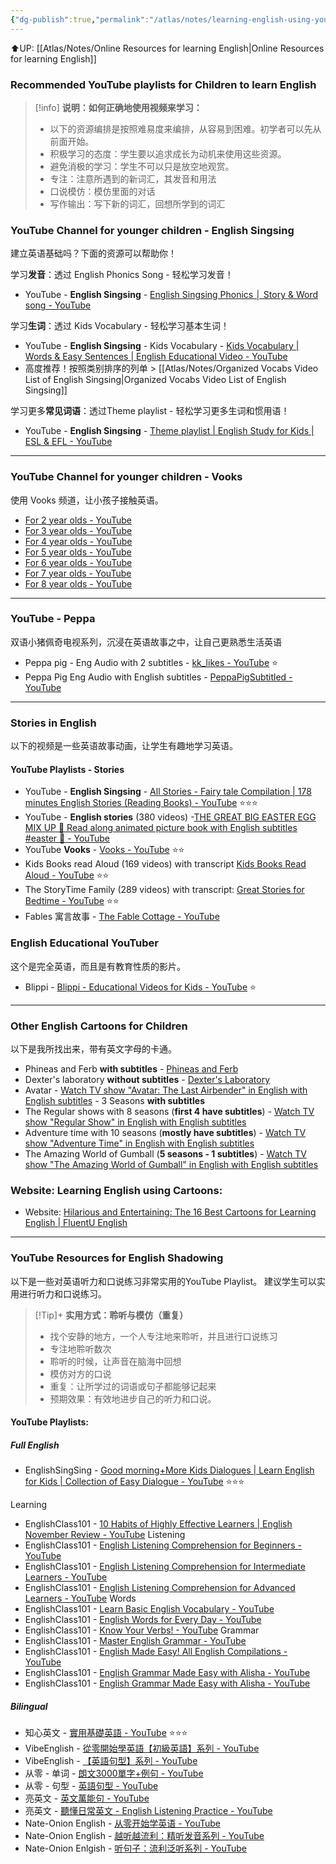 ```yaml
---
{"dg-publish":true,"permalink":"/atlas/notes/learning-english-using-you-tube/","noteIcon":""}
---
```


⬆️UP: [[Atlas/Notes/Online Resources for learning English\|Online Resources for learning English]]

### Recommended YouTube playlists for Children to learn English

> [!info] **说明：如何正确地使用视频来学习：**
> - 以下的资源编排是按照难易度来编排，从容易到困难。初学者可以先从前面开始。 
> - 积极学习的态度：学生要以追求成长为动机来使用这些资源。
> - 避免消极的学习：学生不可以只是放空地观赏。
> - 专注：注意所遇到的新词汇，其发音和用法
> - 口说模仿：模仿里面的对话
> - 写作输出：写下新的词汇，回想所学到的词汇


### YouTube Channel for younger children - English Singsing 

建立英语基础吗？下面的资源可以帮助你！

学习**发音**：透过 English Phonics Song - 轻松学习发音！
- YouTube - **English Singsing** - [English Singsing Phonics │ Story & Word song - YouTube](https://youtube.com/playlist?list=PLii5rkhsE0LejvVtODbfqhNs2sfk2phpn&si=DeTv0nVAI6QF_kG1)

学习**生词**：透过 Kids Vocabulary - 轻松学习基本生词！
- YouTube - **English Singsing** - Kids Vocabulary - [Kids Vocabulary | Words & Easy Sentences | English Educational Video - YouTube](https://youtube.com/playlist?list=PLii5rkhsE0LdtTknIAU8v6L1AO5A2l8pE&si=EYiY7jVz2xLuKMha)
- 高度推荐！按照类别排序的列单 > [[Atlas/Notes/Organized Vocabs Video List of English Singsing\|Organized Vocabs Video List of English Singsing]]

学习更多**常见词语**：透过Theme playlist - 轻松学习更多生词和惯用语！
- YouTube - **English Singsing** - [Theme playlist | English Study for Kids | ESL & EFL - YouTube](https://www.youtube.com/playlist?list=PLii5rkhsE0LecNHNQfsrFcxoG0ki_KVo_) 

---
### YouTube Channel for younger children - Vooks
使用 Vooks 频道，让小孩子接触英语。
- [For 2 year olds - YouTube](https://youtube.com/playlist?list=PLlfBQqiQC2dkAreZP3QOLS4LoURb8K54V&si=RN5xWPdMSyklQJzT)
- [For 3 year olds - YouTube](https://youtube.com/playlist?list=PLlfBQqiQC2dk5V-sfLSXinG4BpWxF6-uW&si=QwwuTLfRPy27tyOp)
- [For 4 year olds - YouTube](https://youtube.com/playlist?list=PLlfBQqiQC2dljaTrDwqw1HnYYhz3nVWxv&si=2QJhivRD4mV5Z7gv)
- [For 5 year olds - YouTube](https://youtube.com/playlist?list=PLlfBQqiQC2dloQ9ATMXHh16zt7P109LBY&si=JQL8lWx806tJACD7)
- [For 6 year olds - YouTube](https://youtube.com/playlist?list=PLlfBQqiQC2dk_AQwfHrw5s3EW3TJ0LAxe&si=kFGyRwcbtcRwtl_q)
- [For 7 year olds - YouTube](https://youtube.com/playlist?list=PLlfBQqiQC2dluvCeI6AnwlA-bKm8v1IVW&si=9IJNOI9YZAnRCJVs)
- [For 8 year olds - YouTube](https://youtube.com/playlist?list=PLlfBQqiQC2dmPxhLnFcaV4L5FyS3IeiCB&si=WmlBZUW4LGshdcCS)

---
### YouTube - Peppa
双语小猪佩奇电视系列，沉浸在英语故事之中，让自己更熟悉生活英语
- Peppa pig - Eng Audio with 2 subtitles - [kk\_likes - YouTube](https://www.youtube.com/@kk_likes) ⭐
- Peppa Pig Eng Audio with English subtitles - [PeppaPigSubtitled - YouTube](https://www.youtube.com/@peppapigsubtitled8981) 

---
### Stories in English
以下的视频是一些英语故事动画，让学生有趣地学习英语。

#### YouTube Playlists - Stories
- YouTube - **English Singsing** -  [All Stories - Fairy tale Compilation | 178 minutes English Stories (Reading Books) - YouTube](https://www.youtube.com/watch?v=DHI_DhxcYqM&list=PLii5rkhsE0LfCQEAbjKgJpuod_ShzGNLe) ⭐⭐⭐
- YouTube - **English stories** (380 videos)  -[THE GREAT BIG EASTER EGG MIX UP 🍓 Read along animated picture book with English subtitles #easter 🍓 - YouTube](https://www.youtube.com/watch?v=ZZHm_JTelic&list=PLauyjwy1E8hGNVAFHi7EzQSm9IU6H2yU7&pp=iAQB)
- YouTube **Vooks** - [Vooks - YouTube](https://www.youtube.com/@VooksStorybooks) ⭐⭐
- Kids Books read Aloud (169 videos) with transcript [Kids Books Read Aloud - YouTube](https://youtube.com/playlist?list=PLuDTq4LBCsPThzWX3_o3JEef6uZiSkUa0&si=rWp9Crn1cCaxY4H6) ⭐⭐
- The StoryTime Family (289 videos) with transcript: [Great Stories for Bedtime - YouTube](https://youtube.com/playlist?list=PL_DANuu1-w9pTPqXgaATYxvK7paI1IUjh&si=X8uUpftgAwbwYaxN) ⭐⭐
- Fables 寓言故事 -  [The Fable Cottage - YouTube](https://www.youtube.com/@TheFableCottage)

### English Educational YouTuber
这个是完全英语，而且是有教育性质的影片。
- Blippi -  [Blippi - Educational Videos for Kids - YouTube](https://www.youtube.com/@Blippi) ⭐

---

### Other English Cartoons for Children
以下是我所找出来，带有英文字母的卡通。

- Phineas and Ferb **with subtitles** - [Phineas and Ferb](https://english-fun.org/tv-show/phineas_and_ferb_2007) 
- Dexter's laboratory **without subtitles** - [Dexter's Laboratory](https://english-fun.org/tv-show/dexters_laboratory_1996) 
- Avatar - [Watch TV show "Avatar: The Last Airbender" in English with English subtitles](https://english-fun.org/tv-show/avatar_the_last_airbender) - 3 Seasons **with subtitles**
- The Regular shows with 8 seasons (**first 4 have subtitles**) - [Watch TV show "Regular Show" in English with English subtitles](https://english-fun.org/tv-show/regular_show)
- Adventure time with 10 seasons (**mostly have subtitles**) - [Watch TV show "Adventure Time" in English with English subtitles](https://english-fun.org/tv-show/adventure_time)
- The Amazing World of Gumball (**5 seasons - 1 subtitles**) - [Watch TV show "The Amazing World of Gumball" in English with English subtitles](https://english-fun.org/tv-show/the_amazing_world_of_gumball)


### Website: Learning English using Cartoons:
- Website: [Hilarious and Entertaining: The 16 Best Cartoons for Learning English | FluentU English](https://www.fluentu.com/blog/english/best-cartoons-for-learning-english/)

---
### YouTube Resources for English Shadowing
以下是一些对英语听力和口说练习非常实用的YouTube Playlist。
建议学生可以实用进行听力和口说练习。

> [!Tip]+ **实用方式：聆听与模仿（重复）**
> - 找个安静的地方，一个人专注地来聆听，并且进行口说练习
> - 专注地聆听数次
> - 聆听的时候，让声音在脑海中回想
> - 模仿对方的口说
> - 重复：让所学过的词语或句子都能够记起来
> - 预期效果：有效地进步自己的听力和口说。

#### YouTube Playlists:
##### Full English
- EnglishSingSing - [Good morning+More Kids Dialogues | Learn English for Kids | Collection of Easy Dialogue - YouTube](https://youtu.be/8irSFvoyLHQ?si=Bek0oObPRs8A5hxu) ⭐⭐⭐

Learning
- EnglishClass101 - [10 Habits of Highly Effective Learners | English November Review - YouTube](https://www.youtube.com/watch?v=J88vmR6D3dY&list=PL5bLw9Uguvv3p9MPHUvI0WDEeRhrlgR7x&pp=iAQB)
Listening
- EnglishClass101 - [English Listening Comprehension for Beginners - YouTube](https://youtube.com/playlist?list=PL5bLw9Uguvv3Mjnzd0YGmu-lGRWRWv-cU&si=TqxWTUC_Zsh0uNd7)
- EnglishClass101 - [English Listening Comprehension for Intermediate Learners - YouTube](https://youtube.com/playlist?list=PL5bLw9Uguvv1VRVl3gHBt-FcM__k3UY9L&si=qUfTKRI432eTjPhw)
- EnglishClass101 - [English Listening Comprehension for Advanced Learners - YouTube](https://youtube.com/playlist?list=PL5bLw9Uguvv0Q6yEZUcNMs0uQDYpffIx4&si=K4NOfwhZYyu8qLVT)
Words
- EnglishClass101 - [Learn Basic English Vocabulary - YouTube](https://www.youtube.com/playlist?list=PL5bLw9Uguvv3kSpd1tM79vb0DGAG67dab)
- EnglishClass101 - [English Words for Every Day - YouTube](https://youtube.com/playlist?list=PL5bLw9Uguvv2sGuwT2n5cP0ummdvtY0Jd&si=Fb0865gwH5MCBaQQ)
- EnglishClass101 - [Know Your Verbs! - YouTube](https://www.youtube.com/playlist?list=PL5bLw9Uguvv1ZK1UDgkcO9IrjoKyP5zT1)
Grammar
- EnglishClass101 - [Master English Grammar - YouTube](https://www.youtube.com/playlist?list=PL5bLw9Uguvv1PNOFB6NaiddASdg7ASsmR)
- EnglishClass101 - [English Made Easy! All English Compilations - YouTube](https://youtube.com/playlist?list=PL5bLw9Uguvv0tJiyUI9hq1PcBtXgkyuzn&si=fqEWZRAqTDFYXj0O)
- EnglishClass101 - [English Grammar Made Easy with Alisha - YouTube](https://youtube.com/playlist?list=PL5bLw9Uguvv3XwnldAykX_WOM7T0Mcbp9&si=ILhJG_BGsDMpt1Xa)
- EnglishClass101 - [English Grammar Made Easy with Alisha - YouTube](https://youtube.com/playlist?list=PL5bLw9Uguvv3XwnldAykX_WOM7T0Mcbp9&si=ILhJG_BGsDMpt1Xa)

##### Bilingual
- 知心英文 - [實用基礎英語 - YouTube](https://youtube.com/playlist?list=PLnHNMRQeF6N8R2qMoG6scFkRiXDxfGLmI&si=kySR2Jw4zZKEkDBH) ⭐⭐⭐
- VibeEnglish -  [從零開始學英語【初級英語】系列 - YouTube](https://youtube.com/playlist?list=PL9LBhAIppMmdZlJ2FSZaZ4cNpKRMvW_Vf&si=uAvQNrWjIoyDMwnM)
- VibeEnglish - [【英語句型】系列 - YouTube](https://youtube.com/playlist?list=PL9LBhAIppMmcDQTT_IcYLb4ifCa96bZ2A&si=tOWwi-F5kqVFqsHF)
- 从零 - 单词 - [朗文3000單字+例句 - YouTube](https://youtube.com/playlist?list=PLx5HU4Hz75RFNlWiZ75jMPF4-QDJy5WBR&si=BpyyIn46_XytowBA)
- 从零 - 句型 - [英語句型 - YouTube](https://youtube.com/playlist?list=PLx5HU4Hz75RGV1pE0f8WIqH_0fZ9xGu6m&si=QV7fLSGTv2pUiRPs)
- 亮英文 - [英文萬能句 - YouTube](https://youtube.com/playlist?list=PLD4sNcQixswYJBTIE8AjTo_11Lk68BYOH&si=4YC6Cc1t84ij9MSe)
- 亮英文 - [聽懂日常英文 - English Listening Practice - YouTube](https://youtube.com/playlist?list=PLD4sNcQixswb5I8W7oyKGv38lF3cB48gN&si=ANBaYnOkCmc0bKgC)
- Nate-Onion English - [从零开始学英语 - YouTube](https://youtube.com/playlist?list=PLEJKF_V6_xth4i_WkHZw-Qe9cR01m8p2-&si=A8hyd-5BPbcnjy3B)
- Nate-Onion English - [越听越流利：精听发音系列 - YouTube](https://youtube.com/playlist?list=PLEJKF_V6_xthloc58jZyIMReN2qHgbNwe&si=xK1d7gHyZCRQJJ5I)
- Nate-Onion Enlgish - [听句子：流利泛听系列 - YouTube](https://youtube.com/playlist?list=PLEJKF_V6_xtg_jaIWoBIbHpEbDdjjux4v&si=2hM0EGsG2XJU1Cw8)